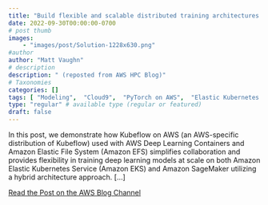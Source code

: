 ```yaml
---
title: "Build flexible and scalable distributed training architectures using Kubeflow on AWS and Amazon SageMaker"
date: 2022-09-30T00:00:00-0700
# post thumb
images:
    - "images/post/Solution-1228x630.png"
#author
author: "Matt Vaughn"
# description
description: " (reposted from AWS HPC Blog)"
# Taxonomies
categories: []
tags: [ "Modeling",  "Cloud9",  "PyTorch on AWS",  "Elastic Kubernetes Service",  "Elastic File System (EFS)",  "SageMaker",  "hpcblog", ]
type: "regular" # available type (regular or featured)
draft: false
---
```


In this post, we demonstrate how Kubeflow on AWS (an AWS-specific distribution of Kubeflow) used with AWS Deep Learning Containers and Amazon Elastic File System (Amazon EFS) simplifies collaboration and provides flexibility in training deep learning models at scale on both Amazon Elastic Kubernetes Service (Amazon EKS) and Amazon SageMaker utilizing a hybrid architecture approach. […]

<a href="https://aws.amazon.com/blogs/machine-learning/build-flexible-and-scalable-distributed-training-architectures-using-kubeflow-on-aws-and-amazon-sagemaker/" class="btn btn-primary btn-lg active" role="button" aria-pressed="true" style="margin-top: 8px;">Read the Post on the AWS Blog Channel</a>